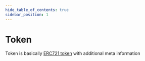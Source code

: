 ```yaml
---
hide_table_of_contents: true
sidebar_position: 1
---
```


# Token 

Token is basically [ERC721 token](/admin/hierarchy/ERC721/token) with additional meta information

